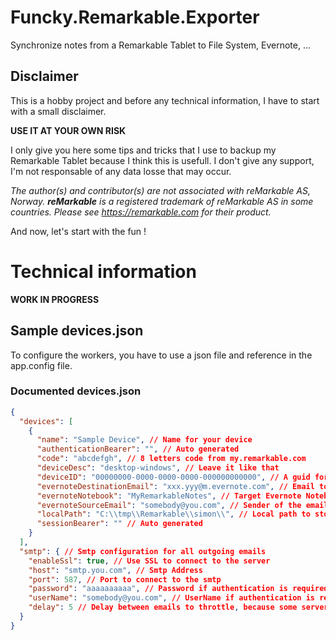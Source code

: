 # Funcky.Remarkable.Exporter
Synchronize notes from a Remarkable Tablet to File System, Evernote, ...

## Disclaimer

This is a hobby project and before any technical information, I have to start with a small disclaimer.

**USE IT AT YOUR OWN RISK**

I only give you here some tips and tricks that I use to backup my Remarkable Tablet because I think this is usefull.
I don't give any support, I'm not responsable of any data losse that may occur.

_The author(s) and contributor(s) are not associated with reMarkable AS, Norway.
**reMarkable** is a registered trademark of *reMarkable AS* in some countries.
Please see https://remarkable.com for their product._

And now, let's start with the fun !

# Technical information

**WORK IN PROGRESS**

## Sample devices.json
To configure the workers, you have to use a json file and reference in the app.config file.

### Documented devices.json
```json
{
  "devices": [
    {
      "name": "Sample Device", // Name for your device
      "authenticationBearer": "", // Auto generated
      "code": "abcdefgh", // 8 letters code from my.remarkable.com
      "deviceDesc": "desktop-windows", // Leave it like that
      "deviceID": "00000000-0000-0000-0000-000000000000", // A guid for your virtual device, generate one in the default .Net format
      "evernoteDestinationEmail": "xxx.yyy@m.evernote.com", // Email to your Evernote Account, required only for Evernote synchronisation
      "evernoteNotebook": "MyRemarkableNotes", // Target Evernote Notebook
      "evernoteSourceEmail": "somebody@you.com", // Sender of the email to Evernote
      "localPath": "C:\\tmp\\Remarkable\\simon\\", // Local path to store the data from Evernote
      "sessionBearer": "" // Auto generated
    }
  ],
  "smtp": { // Smtp configuration for all outgoing emails
    "enableSsl": true, // Use SSL to connect to the server
    "host": "smtp.you.com", // Smtp Address
    "port": 587, // Port to connect to the smtp
    "password": "aaaaaaaaaa", // Password if authentication is required
    "userName": "somebody@you.com", // UserName if authentication is required
    "delay": 5 // Delay between emails to throttle, because some server dislike the first sync :)
  }
}
```
